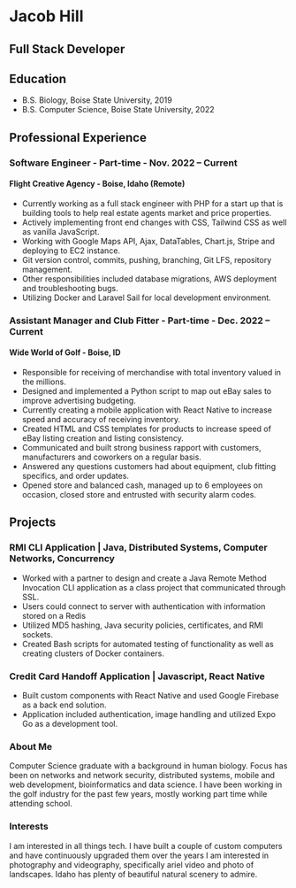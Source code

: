 # Jacob Hill
## Full Stack Developer

## Education
- B.S. Biology, Boise State University, 2019
- B.S. Computer Science, Boise State University, 2022

## Professional Experience
### Software Engineer - Part-time - Nov. 2022 – Current
#### Flight Creative Agency - Boise, Idaho (Remote)
- Currently working as a full stack engineer with PHP for a start up that is building tools to help real estate agents
market and price properties.
- Actively implementing front end changes with CSS, Tailwind CSS as well as vanilla JavaScript.
- Working with Google Maps API, Ajax, DataTables, Chart.js, Stripe and deploying to EC2 instance.
- Git version control, commits, pushing, branching, Git LFS, repository management.
- Other responsibilities included database migrations, AWS deployment and troubleshooting bugs.
- Utilizing Docker and Laravel Sail for local development environment.


### Assistant Manager and Club Fitter - Part-time - Dec. 2022 – Current
#### Wide World of Golf - Boise, ID
- Responsible for receiving of merchandise with total inventory valued in the millions.
- Designed and implemented a Python script to map out eBay sales to improve advertising budgeting.
- Currently creating a mobile application with React Native to increase speed and accuracy of receiving inventory.
- Created HTML and CSS templates for products to increase speed of eBay listing creation and listing consistency.
- Communicated and built strong business rapport with customers, manufacturers and coworkers on a regular basis.
- Answered any questions customers had about equipment, club fitting specifics, and order updates.
- Opened store and balanced cash, managed up to 6 employees on occasion, closed store and entrusted with security
alarm codes.

## Projects
### RMI CLI Application | Java, Distributed Systems, Computer Networks, Concurrency
- Worked with a partner to design and create a Java Remote Method Invocation CLI application as a class project
that communicated through SSL.
- Users could connect to server with authentication with information stored on a Redis
- Utilized MD5 hashing, Java security policies, certificates, and RMI sockets.
- Created Bash scripts for automated testing of functionality as well as creating clusters of Docker containers.

### Credit Card Handoff Application | Javascript, React Native
- Built custom components with React Native and used Google Firebase as a back end solution.
- Application included authentication, image handling and utilized Expo Go as a development tool.




### About Me
Computer Science graduate with a background in human biology. Focus has been on networks and network security, distributed systems, mobile and web development, bioinformatics and data science. I have been working in the golf industry for the past few years, mostly working part time while attending school. 

### Interests
I am interested in all things tech. I have built a couple of custom computers and have continuously upgraded them over the years I am interested in photography and videography, specifically ariel video and photo of landscapes. Idaho has plenty of beautiful natural scenery to admire.
